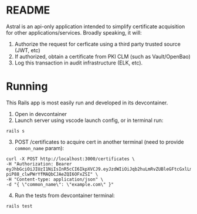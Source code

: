 # README

Astral is an api-only application intended to simplify
certificate acquisition for other applications/services. Broadly speaking,
it will: 

1) Authorize the request for cerficate using a third party trusted source (JWT, etc)
2) If authorized, obtain a certificate from PKI CLM (such as Vault/OpenBao)
3) Log this transaction in audit infrastructure (ELK, etc).

# Running

This Rails app is most easily run and developed in its devcontainer.

1) Open in devcontainer
2) Launch server using vscode launch config, or in terminal run:
```
rails s
```
3) POST /certificates to acquire cert in another terminal (need to provide `common_name` param):
```
curl -X POST http://localhost:3000/certificates \
-H "Authorization: Bearer eyJhbGciOiJIUzI1NiIsInR5cCI6IkpXVCJ9.eyJzdWIiOiJqb2huLmRvZUBleGFtcGxlLmNvbSIsIm5hbWUiOiJKb2huIERvZSIsImlhdCI6MTUxNjIzOTAyMiwiZ3JvdXBzIjpbImdyb3VwMSIsImdyb3VwMiJdLCJhdWQiOiJhc3RyYWwifQ.tfRLXmE_eq-piP88_clwPWrYfMAQbCJAeZQI6OFxZSI" \
-H "Content-type: application/json" \
-d "{ \"common_name\": \"example.com\" }"
```
4) Run the tests from devcontainer terminal:
```
rails test
```
